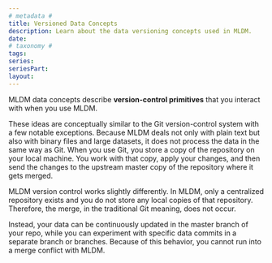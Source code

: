 ```yaml
---
# metadata # 
title: Versioned Data Concepts
description: Learn about the data versioning concepts used in MLDM. 
date: 
# taxonomy #
tags: 
series:
seriesPart:
layout: 
--- 
```


MLDM data concepts describe **version-control primitives** that you interact with when you use MLDM.

These ideas are conceptually similar to the Git version-control system with a few notable exceptions. Because MLDM deals not only with plain text but also with binary files and
large datasets, it does not process the data in the same way as Git. When you use Git, you store a copy of the repository on your local machine. You work with that copy, apply your changes, and then send the changes to the upstream master copy of the repository where it gets merged.

MLDM version control works slightly differently. In MLDM, only a centralized repository exists and you do not store any local copies of that repository. Therefore, the merge, in the traditional Git meaning, does not occur.

Instead, your data can be continuously updated in the master branch of your repo, while you can experiment with specific data commits in a separate branch or branches. Because of this behavior, you cannot run into a merge conflict with MLDM.
